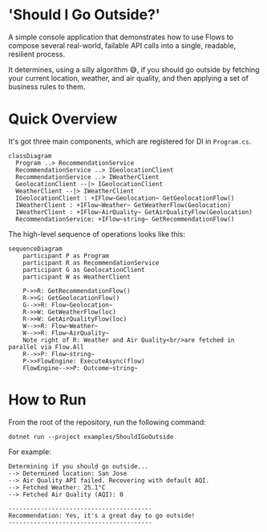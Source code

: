 # 'Should I Go Outside?'

A simple console application that demonstrates how to use Flows to compose several real-world, failable API calls into a single, readable, resilient process.

It determines, using a silly algorithm 😅, if you should go outside by fetching your current location, weather, and air quality, and then applying a set of business rules to them.

# Quick Overview

It's got three main components, which are registered for DI in `Program.cs`.

```mermaid
classDiagram
  Program ..> RecommendationService
  RecommendationService ..> IGeolocationClient
  RecommendationService ..> IWeatherClient
  GeolocationClient --|> IGeolocationClient
  WeatherClient --|> IWeatherClient
  IGeolocationClient : +IFlow~Geolocation~ GetGeolocationFlow()
  IWeatherClient : +IFlow~Weather~ GetWeatherFlow(Geolocation)
  IWeatherClient : +IFlow~AirQuality~ GetAirQualityFlow(Geolocation)
  RecommendationService: +IFlow~string~ GetRecommendationFlow()
```

The high-level sequence of operations looks like this:

```mermaid
sequenceDiagram
    participant P as Program
    participant R as RecommendationService
    participant G as GeolocationClient
    participant W as WeatherClient

    P->>R: GetRecommendationFlow()
    R->>G: GetGeolocationFlow()
    G-->>R: Flow~Geolocation~
    R->>W: GetWeatherFlow(loc)
    R->>W: GetAirQualityFlow(loc)
    W-->>R: Flow~Weather~
    W-->>R: Flow~AirQuality~
    Note right of R: Weather and Air Quality<br/>are fetched in parallel via Flow.All
    R-->>P: Flow~string~
    P->>FlowEngine: ExecuteAsync(flow)
    FlowEngine-->>P: Outcome~string~
```

# How to Run

From the root of the repository, run the following command:

```
dotnet run --project examples/ShouldIGoOutside
```

For example: 

```
Determining if you should go outside...
--> Determined location: San Jose
--> Air Quality API failed. Recovering with default AQI.
--> Fetched Weather: 25.1°C
--> Fetched Air Quality (AQI): 0

----------------------------------------
Recommendation: Yes, it's a great day to go outside!
----------------------------------------
```
